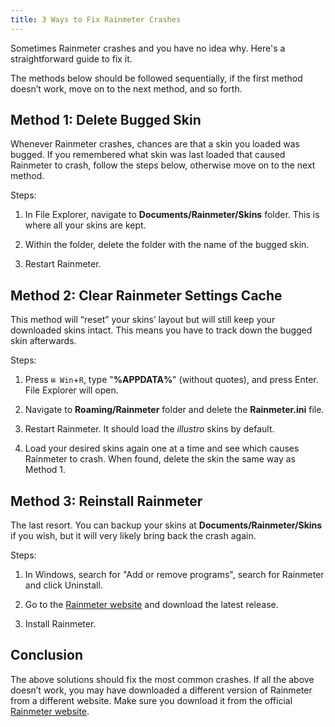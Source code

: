 ```yaml
---
title: 3 Ways to Fix Rainmeter Crashes
---
```


Sometimes Rainmeter crashes and you have no idea why. Here's a straightforward guide to fix it.

<!-- endexcerpt -->

The methods below should be followed sequentially, if the first method doesn’t work, move on to the next method, and so forth.

## Method 1: Delete Bugged Skin

Whenever Rainmeter crashes, chances are that a skin you loaded was bugged. If you remembered what skin was last loaded that caused Rainmeter to crash, follow the steps below, otherwise move on to the next method.

Steps:

1. In File Explorer, navigate to **Documents/Rainmeter/Skins** folder. This is where all your skins are kept.

2. Within the folder, delete the folder with the name of the bugged skin.

3. Restart Rainmeter.

## Method 2: Clear Rainmeter Settings Cache

This method will “reset” your skins’ layout but will still keep your downloaded skins intact. This means you have to track down the bugged skin afterwards.

Steps:

1. Press `⊞ Win`+`R`, type "**%APPDATA%**" (without quotes), and press Enter. File Explorer will open.

2. Navigate to **Roaming/Rainmeter** folder and delete the **Rainmeter.ini** file.

3. Restart Rainmeter. It should load the _illustro_ skins by default.

4. Load your desired skins again one at a time and see which causes Rainmeter to crash. When found, delete the skin the same way as Method 1.

## Method 3: Reinstall Rainmeter

The last resort. You can backup your skins at **Documents/Rainmeter/Skins** if you wish, but it will very likely bring back the crash again.

Steps:

1. In Windows, search for "Add or remove programs", search for Rainmeter and click Uninstall.

2. Go to the [Rainmeter website][rainmeter] and download the latest release.

3. Install Rainmeter.

## Conclusion

The above solutions should fix the most common crashes. If all the above doesn’t work, you may have downloaded a different version of Rainmeter from a different website. Make sure you download it from the official [Rainmeter website][rainmeter].

[rainmeter]: https://www.rainmeter.net
